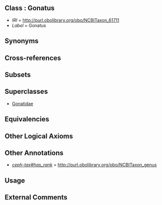 
## Class : Gonatus

 * *IRI* = http://purl.obolibrary.org/obo/NCBITaxon_61711
 * *Label* = Gonatus

## Synonyms


## Cross-references


## Subsets


## Superclasses

 * [Gonatidae](../../NCBITaxon/10/NCBITaxon_61710.md)

## Equivalencies


## Other Logical Axioms


## Other Annotations

 * *[ceph-tax#has_rank](../../ceph-tax#has/nk/ceph-tax#has_rank.md)* = http://purl.obolibrary.org/obo/NCBITaxon_genus

## Usage


## External Comments

